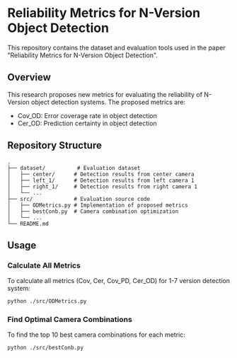 # Reliability Metrics for N-Version Object Detection

This repository contains the dataset and evaluation tools used in the paper "Reliability Metrics for N-Version Object Detection".

## Overview

This research proposes new metrics for evaluating the reliability of N-Version object detection systems.
The proposed metrics are:

- Cov_OD: Error coverage rate in object detection
- Cer_OD: Prediction certainty in object detection

## Repository Structure

```
.
├── dataset/          # Evaluation dataset
│   ├── center/      # Detection results from center camera
│   ├── left_1/      # Detection results from left camera 1
│   ├── right_1/     # Detection results from right camera 1
│   └── ...
├── src/             # Evaluation source code
│   ├── ODMetrics.py # Implementation of proposed metrics
│   ├── bestConb.py  # Camera combination optimization
│   └── ...
└── README.md
```

## Usage

### Calculate All Metrics

To calculate all metrics (Cov, Cer, Cov_PD, Cer_OD) for 1-7 version detection system:

```bash
python ./src/ODMetrics.py
```

### Find Optimal Camera Combinations

To find the top 10 best camera combinations for each metric:

```bash
python ./src/bestConb.py
```